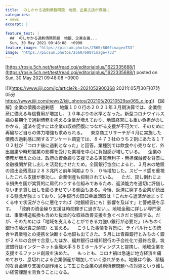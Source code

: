```yaml
---
title:  のしかかる過剰債務問題　地銀、企業支援が課題に  
categories:
- news
excerpt: |
  
feature_text: |
  ##  のしかかる過剰債務問題　地銀、企業支援...
  Sun, 30 May 2021 09:48:08  +0900
feature_image: "https://picsum.photos/2560/600?image=733"
image: "https://picsum.photos/2560/600?image=733"
---
```


[https://rosie.5ch.net/test/read.cgi/editorialplus/1622335688/](https://rosie.5ch.net/test/read.cgi/editorialplus/1622335688/)
posted on Sun, 30 May 2021 09:48:08  +0900

<!--more-->

![](https://www.jiji.com/jc/article?k=2021052900368 2021年05月30日07時05分 [https://www.jiji.com/news2/kiji_photos/202105/20210529ax06S_o.jpg)](https://www.jiji.com/news2/kiji_photos/202105/20210529ax06S_o.jpg)) 【図解】企業の債務の過剰感 　地銀１００行の２０２１年３月期決算では、企業倒産に備える与信費用が増加し、１０年ぶりの水準となった。新型コロナウイルス禍の長期化で過剰債務を抱える企業が増えており、地銀経営にも重い負担がのしかかる。返済を促すには企業の収益回復につながる支援が不可欠で、そのために再編など自らの体力増強も求められる。 　東京商工リサーチが４月に実施した債務の過剰感に関するアンケート調査では、８４７３社のうち２割にあたる１７０２社が「コロナ後に過剰となった」と回答。業種別では飲食や小売りなど、外出自粛や時短営業の影響を受けた業種を中心に負担感が増している。 　企業の債務が増えたのは、政府の資金繰り支援である実質無利子・無担保融資を背景に金融機関が貸し出しを活発化させたため。全国銀行協会によると、３月末の地銀の貸出金残高は２８３兆円と前年同期より５．０％増加した。スピード感を重視したこれら支援が奏功し、企業倒産も抑制されている。 　ただ、貸し倒れによる損失を国が実質的に肩代わりする仕組みであるため、返済能力を適切に評価しないまま貸し出しを膨らませている側面もある。今後、返済に窮する企業が続出する懸念が強まっており、岩手銀行の田口幸雄頭取は「これから返済が始まってくる中で状況がさらに悪化すれば（地銀経営にも）影響を及ぼす」と警戒感を示す。 　「政府の資金繰り支援は時間稼ぎに過ぎない」。地域金融に詳しい専門家は、事業構造転換も含めた抜本的な収益改善支援を急ぐべきだと強調する。だが、そのためには「地域を支えることができる力強い銀行が必要だ」（みちのく銀行の藤沢貴之頭取）と言える。 　こうした事情を背景に、ライバル行との統合や異業種との提携を決断する地銀も出てきた。５月には青森銀行とみちのく銀が２４年の合併で合意したほか、福井銀行は福邦銀行の子会社化で最終合意。筑波銀行はインターネット金融大手ＳＢＩホールディングスと提携し、地域企業を支援するファンド創設を決めた。 　もっとも、コロナ禍は急速に地方経済を痛めており、息切れによる企業倒産が増加していく恐れがある。地銀は今後、積極的な資金繰り支援の副作用として生じた企業の過剰債務問題への対処という難しい経営課題を背負うことになる。

